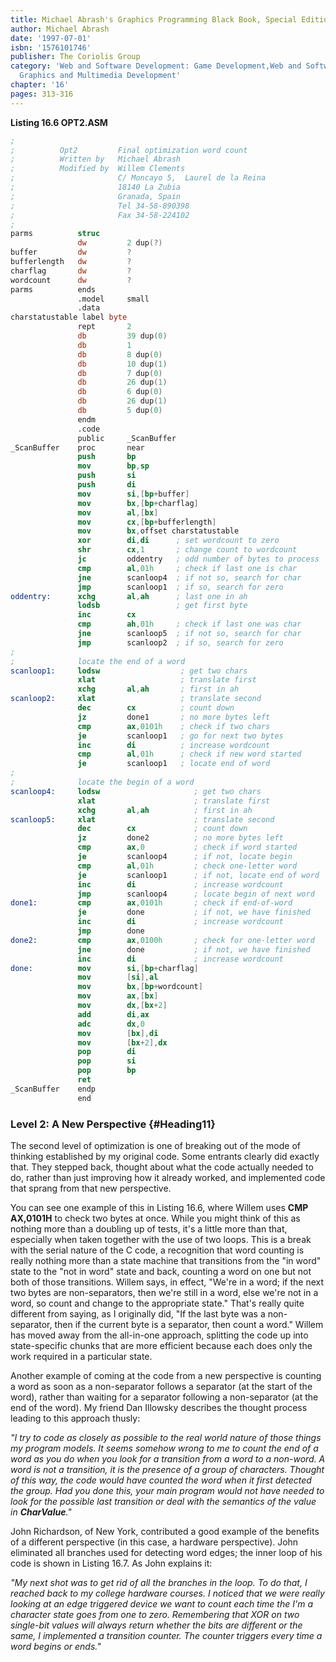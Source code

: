 ```yaml
---
title: Michael Abrash's Graphics Programming Black Book, Special Edition
author: Michael Abrash
date: '1997-07-01'
isbn: '1576101746'
publisher: The Coriolis Group
category: 'Web and Software Development: Game Development,Web and Software Development:
  Graphics and Multimedia Development'
chapter: '16'
pages: 313-316
---
```


**Listing 16.6 OPT2.ASM**

```nasm
;
;          Opt2         Final optimization word count
;          Written by   Michael Abrash
;          Modified by  Willem Clements
;                       C/ Moncayo 5,  Laurel de la Reina
;                       18140 La Zubia
;                       Granada, Spain
;                       Tel 34-58-890398
;                       Fax 34-58-224102
;
parms          struc
               dw         2 dup(?)
buffer         dw         ?
bufferlength   dw         ?
charflag       dw         ?
wordcount      dw         ?
parms          ends
               .model     small
               .data
charstatustable label byte
               rept       2
               db         39 dup(0)
               db         1
               db         8 dup(0)
               db         10 dup(1)
               db         7 dup(0)
               db         26 dup(1)
               db         6 dup(0)
               db         26 dup(1)
               db         5 dup(0)
               endm
               .code
               public     _ScanBuffer
_ScanBuffer    proc       near
               push       bp
               mov        bp,sp
               push       si
               push       di
               mov        si,[bp+buffer]
               mov        bx,[bp+charflag]
               mov        al,[bx]
               mov        cx,[bp+bufferlength]
               mov        bx,offset charstatustable
               xor        di,di      ; set wordcount to zero
               shr        cx,1       ; change count to wordcount
               jc         oddentry   ; odd number of bytes to process
               cmp        al,01h     ; check if last one is char
               jne        scanloop4  ; if not so, search for char
               jmp        scanloop1  ; if so, search for zero
oddentry:      xchg       al,ah      ; last one in ah
               lodsb                 ; get first byte
               inc        cx
               cmp        ah,01h     ; check if last one was char
               jne        scanloop5  ; if not so, search for char
               jmp        scanloop2  ; if so, search for zero
;
;              locate the end of a word
scanloop1:     lodsw                  ; get two chars
               xlat                   ; translate first
               xchg       al,ah       ; first in ah
scanloop2:     xlat                   ; translate second
               dec        cx          ; count down
               jz         done1       ; no more bytes left
               cmp        ax,0101h    ; check if two chars
               je         scanloop1   ; go for next two bytes
               inc        di          ; increase wordcount
               cmp        al,01h      ; check if new word started
               je         scanloop1   ; locate end of word
;
;              locate the begin of a word
scanloop4:     lodsw                     ; get two chars
               xlat                      ; translate first
               xchg       al,ah          ; first in ah
scanloop5:     xlat                      ; translate second
               dec        cx             ; count down
               jz         done2          ; no more bytes left
               cmp        ax,0           ; check if word started
               je         scanloop4      ; if not, locate begin
               cmp        al,01h         ; check one-letter word
               je         scanloop1      ; if not, locate end of word
               inc        di             ; increase wordcount
               jmp        scanloop4      ; locate begin of next word
done1:         cmp        ax,0101h       ; check if end-of-word
               je         done           ; if not, we have finished
               inc        di             ; increase wordcount
               jmp        done
done2:         cmp        ax,0100h       ; check for one-letter word
               jne        done           ; if not, we have finished
               inc        di             ; increase wordcount
done:          mov        si,[bp+charflag]
               mov        [si],al
               mov        bx,[bp+wordcount]
               mov        ax,[bx]
               mov        dx,[bx+2]
               add        di,ax
               adc        dx,0
               mov        [bx],di
               mov        [bx+2],dx
               pop        di
               pop        si
               pop        bp
               ret
_ScanBuffer    endp
               end
```

### Level 2: A New Perspective {#Heading11}

The second level of optimization is one of breaking out of the mode of
thinking established by my original code. Some entrants clearly did
exactly that. They stepped back, thought about what the code actually
needed to do, rather than just improving how it already worked, and
implemented code that sprang from that new perspective.

You can see one example of this in Listing 16.6, where Willem uses **CMP
AX,0101H** to check two bytes at once. While you might think of this as
nothing more than a doubling up of tests, it's a little more than that,
especially when taken together with the use of two loops. This is a
break with the serial nature of the C code, a recognition that word
counting is really nothing more than a state machine that transitions
from the "in word" state to the "not in word" state and back, counting a
word on one but not both of those transitions. Willem says, in effect,
"We're in a word; if the next two bytes are non-separators, then we're
still in a word, else we're not in a word, so count and change to the
appropriate state." That's really quite different from saying, as I
originally did, "If the last byte was a non-separator, then if the
current byte is a separator, then count a word." Willem has moved away
from the all-in-one approach, splitting the code up into state-specific
chunks that are more efficient because each does only the work required
in a particular state.

Another example of coming at the code from a new perspective is counting
a word as soon as a non-separator follows a separator (at the start of
the word), rather than waiting for a separator following a non-separator
(at the end of the word). My friend Dan Illowsky describes the thought
process leading to this approach thusly:

*"I try to code as closely as possible to the real world nature of those
things my program models. It seems somehow wrong to me to count the end
of a word as you do when you look for a transition from a word to a
non-word. A word is not a transition, it is the presence of a group of
characters. Thought of this way, the code would have counted the word
when it first detected the group. Had you done this, your main program
would not have needed to look for the possible last transition or deal
with the semantics of the value in **CharValue**."*

John Richardson, of New York, contributed a good example of the benefits
of a different perspective (in this case, a hardware perspective). John
eliminated all branches used for detecting word edges; the inner loop of
his code is shown in Listing 16.7. As John explains it:

*"My next shot was to get rid of all the branches in the loop. To do
that, I reached back to my college hardware courses. I noticed that we
were really looking at an edge triggered device we want to count each
time the I'm a character state goes from one to zero. Remembering that
XOR on two single-bit values will always return whether the bits are
different or the same, I implemented a transition counter. The counter
triggers every time a word begins or ends."*